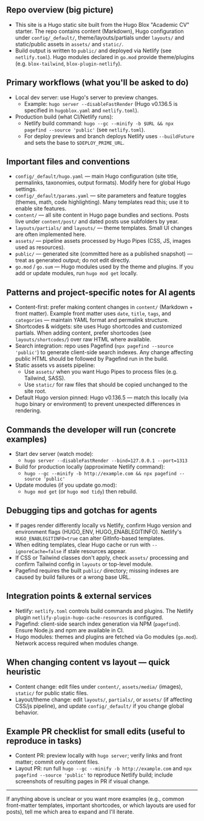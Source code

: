 ## Repo overview (big picture)

- This site is a Hugo static site built from the Hugo Blox "Academic CV" starter. The repo contains content (Markdown), Hugo configuration under `config/_default/`, theme/layouts/partials under `layouts/` and static/public assets in `assets/` and `static/`.
- Build output is written to `public/` and deployed via Netlify (see `netlify.toml`). Hugo modules declared in `go.mod` provide theme/plugins (e.g. `blox-tailwind`, `blox-plugin-netlify`).

## Primary workflows (what you'll be asked to do)

- Local dev server: use Hugo's server to preview changes.
  - Example: `hugo server --disableFastRender` (Hugo v0.136.5 is specified in `hugoblox.yaml` and `netlify.toml`).
- Production build (what CI/Netlify runs):
  - Netlify build command: `hugo --gc --minify -b $URL && npx pagefind --source 'public'` (see `netlify.toml`).
  - For deploy previews and branch deploys Netlify uses `--buildFuture` and sets the base to `$DEPLOY_PRIME_URL`.

## Important files and conventions

- `config/_default/hugo.yaml` — main Hugo configuration (site title, permalinks, taxonomies, output formats). Modify here for global Hugo settings.
- `config/_default/params.yaml` — site parameters and feature toggles (themes, math, code highlighting). Many templates read this; use it to enable site features.
- `content/` — all site content in Hugo page bundles and sections. Posts live under `content/post/` and dated posts use subfolders by year.
- `layouts/partials/` and `layouts/` — theme templates. Small UI changes are often implemented here.
- `assets/` — pipeline assets processed by Hugo Pipes (CSS, JS, images used as resources).
- `public/` — generated site (committed here as a published snapshot) — treat as generated output; do not edit directly.
- `go.mod` / `go.sum` — Hugo modules used by the theme and plugins. If you add or update modules, run `hugo mod get` locally.

## Patterns and project-specific notes for AI agents

- Content-first: prefer making content changes in `content/` (Markdown + front matter). Example front matter uses `date`, `title`, `tags`, and `categories` — maintain YAML format and permalink structure.
- Shortcodes & widgets: site uses Hugo shortcodes and customized partials. When adding content, prefer shortcodes (see `layouts/shortcodes/`) over raw HTML where available.
- Search integration: repo uses Pagefind (`npx pagefind --source 'public'`) to generate client-side search indexes. Any change affecting public HTML should be followed by Pagefind run in the build.
- Static assets vs assets pipeline:
  - Use `assets/` when you want Hugo Pipes to process files (e.g. Tailwind, SASS).
  - Use `static/` for raw files that should be copied unchanged to the site root.
- Default Hugo version pinned: Hugo v0.136.5 — match this locally (via hugo binary or environment) to prevent unexpected differences in rendering.

## Commands the developer will run (concrete examples)

- Start dev server (watch mode):
  - `hugo server --disableFastRender --bind=127.0.0.1 --port=1313`
- Build for production locally (approximate Netlify command):
  - `hugo --gc --minify -b http://example.com && npx pagefind --source 'public'`
- Update modules (if you update go.mod):
  - `hugo mod get` (or `hugo mod tidy`) then rebuild.

## Debugging tips and gotchas for agents

- If pages render differently locally vs Netlify, confirm Hugo version and environment flags (HUGO_ENV, HUGO_ENABLEGITINFO). Netlify's `HUGO_ENABLEGITINFO=true` can alter GitInfo-based templates.
- When editing templates, clear Hugo cache or run with `--ignoreCache=false` if stale resources appear.
- If CSS or Tailwind classes don't apply, check `assets/` processing and confirm Tailwind config in `layouts` or top-level module.
- Pagefind requires the built `public/` directory; missing indexes are caused by build failures or a wrong base URL.

## Integration points & external services

- Netlify: `netlify.toml` controls build commands and plugins. The Netlify plugin `netlify-plugin-hugo-cache-resources` is configured.
- Pagefind: client-side search index generation via NPM (`pagefind`). Ensure Node.js and npm are available in CI.
- Hugo modules: themes and plugins are fetched via Go modules (`go.mod`). Network access required when modules change.

## When changing content vs layout — quick heuristic

- Content change: edit files under `content/`, `assets/media/` (images), `static/` for public static files.
- Layout/theme change: edit `layouts/`, `partials/`, or `assets/` (if affecting CSS/js pipeline), and update `config/_default/` if you change global behavior.

## Example PR checklist for small edits (useful to reproduce in tasks)

- Content PR: preview locally with `hugo server`; verify links and front matter; commit only content files.
- Layout PR: run full `hugo --gc --minify -b http://example.com` and `npx pagefind --source 'public'` to reproduce Netlify build; include screenshots of resulting pages in PR if visual change.

---

If anything above is unclear or you want more examples (e.g., common front-matter templates, important shortcodes, or which layouts are used for posts), tell me which area to expand and I'll iterate.
